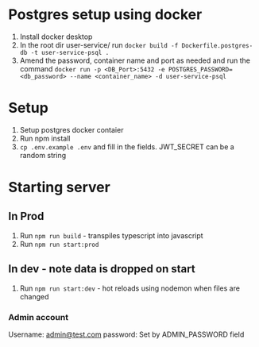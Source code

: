 # Postgres setup using docker

1. Install docker desktop
2. In the root dir user-service/ run `docker build -f Dockerfile.postgres-db -t user-service-psql .`
3. Amend the password, container name and port as needed and run the command
   `docker run -p <DB_Port>:5432 -e POSTGRES_PASSWORD=<db_password> --name <container_name> -d user-service-psql`

# Setup

1. Setup postgres docker contaier
2. Run npm install
3. `cp .env.example .env` and fill in the fields. JWT_SECRET can be a random string

# Starting server

## In Prod

1. Run `npm run build` - transpiles typescript into javascript
2. Run `npm run start:prod`

## In dev - note data is dropped on start

1. Run `npm run start:dev` - hot reloads using nodemon when files are changed

### Admin account

Username: admin@test.com
password: Set by ADMIN_PASSWORD field
